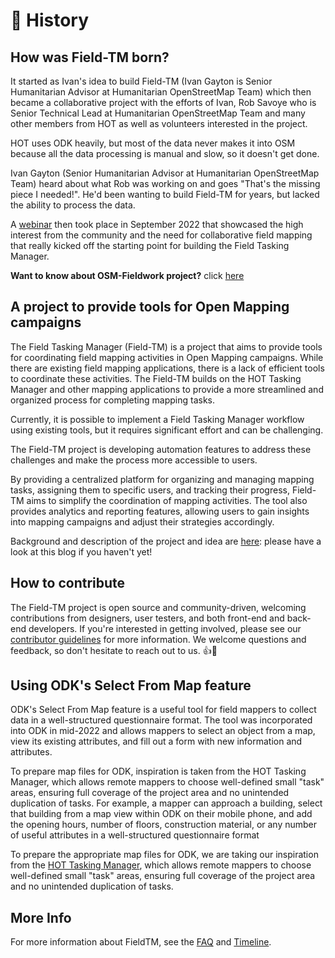# 📖 History

## How was Field-TM born?

It started as Ivan's idea to build Field-TM (Ivan Gayton is Senior Humanitarian
Advisor at Humanitarian OpenStreetMap Team) which then became a collaborative
project with the efforts of Ivan, Rob Savoye who is Senior Technical Lead at
Humanitarian OpenStreetMap Team and many other members from HOT as well as
volunteers interested in the project.

HOT uses ODK heavily, but most of the data never makes it into OSM because all
the data processing is manual and slow, so it doesn't get done.

Ivan Gayton (Senior Humanitarian Advisor at Humanitarian OpenStreetMap Team)
heard about what Rob was working on and goes "That's the missing piece I
needed!". He'd been wanting to build Field-TM for years, but lacked the ability to
process the data.

A [webinar][1] then took place in September 2022
that showcased the high interest from the community and the need for
collaborative field mapping that really kicked off the starting point for
building the Field Tasking Manager.

**Want to know about OSM-Fieldwork project?** click [here][2]

## A project to provide tools for Open Mapping campaigns

The Field Tasking Manager (Field-TM) is a project that aims to provide tools
for coordinating field mapping activities in Open Mapping campaigns. While
there are existing field mapping applications, there is a lack of efficient
tools to coordinate these activities. The Field-TM builds on the HOT Tasking
Manager and other mapping applications to provide a more streamlined and
organized process for completing mapping tasks.

Currently, it is possible to implement a Field Tasking Manager workflow
using existing tools, but it requires significant effort and can be challenging.

The Field-TM project is developing automation features to address these challenges
and make the process more accessible to users.

By providing a centralized platform for organizing and managing mapping tasks,
assigning them to specific users, and tracking their progress, Field-TM aims to
simplify the coordination of mapping activities. The tool also provides
analytics and reporting features, allowing users to gain insights into mapping
campaigns and adjust their strategies accordingly.

Background and description of the project and idea are
[here][3]: please have a look at this blog if you haven't yet!

## How to contribute

The Field-TM project is open source and community-driven, welcoming contributions
from designers, user testers, and both front-end and back-end developers. If
you're interested in getting involved, please see our
[contributor guidelines][4]
for more information. We welcome questions and feedback, so don't hesitate
to reach out to us. 👍🎉

## Using ODK's Select From Map feature

ODK's Select From Map feature is a useful tool for field mappers to
collect data in a well-structured questionnaire format. The tool was
incorporated into ODK in mid-2022 and allows mappers to select an object from a
map, view its existing attributes, and fill out a form with new information
and attributes.

To prepare map files for ODK, inspiration is taken from the HOT Tasking Manager,
which allows remote mappers to choose well-defined small "task" areas, ensuring
full coverage of the project area and no unintended duplication of tasks. For
example, a mapper can approach a building, select that building from a map
view within ODK on their mobile phone, and add the opening hours, number of
floors, construction material, or any number of useful attributes in a
well-structured questionnaire format

To prepare the appropriate map files for ODK, we are taking our inspiration from
the [HOT Tasking Manager][5], which allows remote
mappers to choose well-defined small "task" areas, ensuring full coverage
of the project area and no unintended duplication of tasks.

## More Info

For more information about FieldTM, see the [FAQ][6] and [Timeline][7].

[1]: https://www.youtube.com/watch?v=GiLKRZpbtrc&\ab_channel=HumanitarianOpenStreetMapTeam
[2]: https://hotosm.github.io/osm-fieldwork/
[3]: https://www.hotosm.org/updates/field-mapping-is-the-future-a-tasking-manager-workflow-using-odk
[4]: https://docs.fieldtm.hotosm.org/CONTRIBUTING/
[5]: https://tasks.hotosm.org/
[6]: ./faq.md
[7]: ../timeline.md
